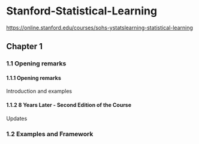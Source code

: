 # Stanford-Statistical-Learning
https://online.stanford.edu/courses/sohs-ystatslearning-statistical-learning

## Chapter 1
### 1.1 Opening remarks
#### 1.1.1 Opening remarks
Introduction and examples
#### 1.1.2 8 Years Later - Second Edition of the Course
Updates
### 1.2 Examples and Framework
